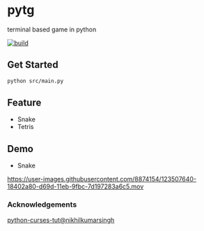 # pytg
terminal based game in python

[![build](https://github.com/tingwei628/pytg/actions/workflows/build.yml/badge.svg)](https://github.com/tingwei628/pytg/actions/workflows/build.yml)

## Get Started

```sh
python src/main.py
```

## Feature
- Snake
- Tetris

## Demo
- Snake

https://user-images.githubusercontent.com/8874154/123507640-18402a80-d69d-11eb-9fbc-7d197283a6c5.mov



### Acknowledgements

[python-curses-tut@nikhilkumarsingh](https://github.com/nikhilkumarsingh/python-curses-tut)
